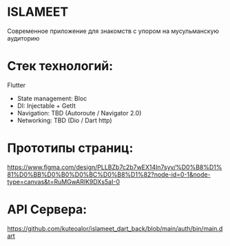 # ISLAMEET

Современное приложение для знакомств с упором на мусульманскую аудиторию

# Стек технологий:
  Flutter
  - State management: Bloc
  - DI: Injectable + GetIt
  - Navigation: TBD (Autoroute / Navigator 2.0)
  - Networking: TBD (Dio / Dart http)

# Прототипы страниц:
https://www.figma.com/design/PLLBZb7c2b7wEX14ln7syv/%D0%B8%D1%81%D0%BB%D0%B0%D0%BC%D0%B8%D1%82?node-id=0-1&node-type=canvas&t=RuMGwARlK9DXs5aI-0

# API Сервера:
https://github.com/kuteoalor/islameet_dart_back/blob/main/auth/bin/main.dart





